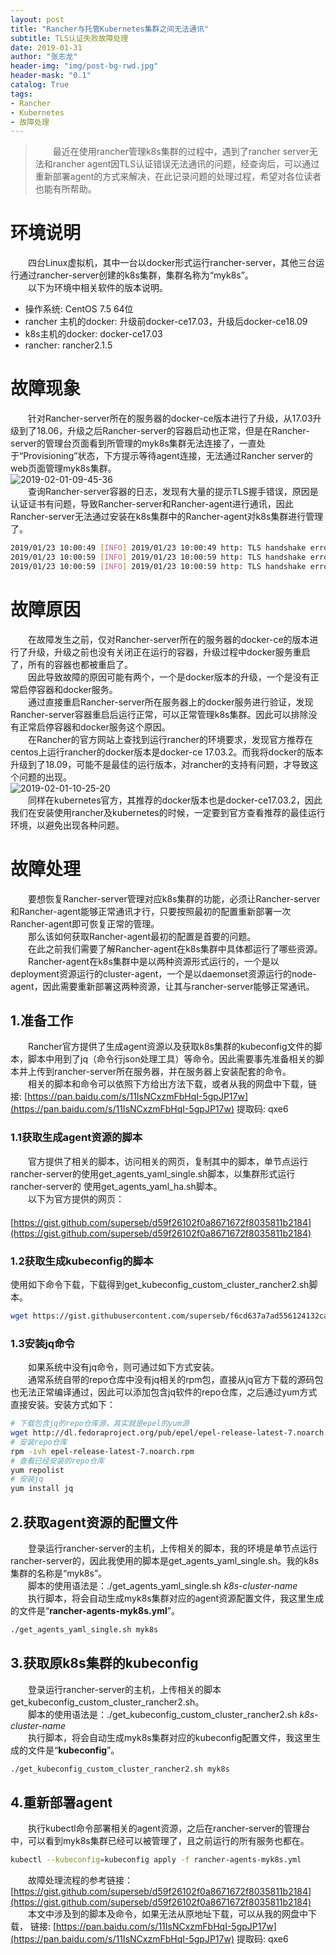 ```yaml
---  
layout: post  
title: "Rancher与托管Kubernetes集群之间无法通讯"  
subtitle: TLS认证失败故障处理  
date: 2019-01-31  
author: "张志龙"  
header-img: "img/post-bg-rwd.jpg"  
header-mask: "0.1"  
catalog: True  
tags:  
- Rancher  
- Kubernetes  
- 故障处理  
---  
```


>　　最近在使用rancher管理k8s集群的过程中，遇到了rancher server无法和rancher agent因TLS认证错误无法通讯的问题，经查询后，可以通过重新部署agent的方式来解决，在此记录问题的处理过程，希望对各位读者也能有所帮助。  

# 环境说明  
　　四台Linux虚拟机，其中一台以docker形式运行rancher-server，其他三台运行通过rancher-server创建的k8s集群，集群名称为“myk8s”。  
　　以下为环境中相关软件的版本说明。  
* 操作系统: CentOS 7.5 64位  
* rancher 主机的docker: 升级前docker-ce17.03，升级后docker-ce18.09  
* k8s主机的docker: docker-ce17.03  
* rancher: rancher2.1.5  

# 故障现象  

　　针对Rancher-server所在的服务器的docker-ce版本进行了升级，从17.03升级到了18.06，升级之后Rancher-server的容器启动也正常，但是在Rancher-server的管理台页面看到所管理的myk8s集群无法连接了，一直处于“Provisioning”状态，下方提示等待agent连接，无法通过Rancher server的web页面管理myk8s集群。  
![2019-02-01-09-45-36](http://img.chilone.cn/blog/2019-02-01-09-45-36.png)  
　　查询Rancher-server容器的日志，发现有大量的提示TLS握手错误，原因是认证证书有问题，导致Rancher-server和Rancher-agent进行通讯，因此Rancher-server无法通过安装在k8s集群中的Rancher-agent对k8s集群进行管理了。  
``` bash  
2019/01/23 10:00:49 [INFO] 2019/01/23 10:00:49 http: TLS handshake error from 192.168.51.201:56744: remote error: tls: bad certificate  
2019/01/23 10:00:59 [INFO] 2019/01/23 10:00:59 http: TLS handshake error from 192.168.51.200:52786: remote error: tls: bad certificate  
2019/01/23 10:00:59 [INFO] 2019/01/23 10:00:59 http: TLS handshake error from 192.168.51.202:43754: remote error: tls: bad certificate  
```  
# 故障原因  
　　在故障发生之前，仅对Rancher-server所在的服务器的docker-ce的版本进行了升级，升级之前也没有关闭正在运行的容器，升级过程中docker服务重启了，所有的容器也都被重启了。  
　　因此导致故障的原因可能有两个，一个是docker版本的升级，一个是没有正常启停容器和docker服务。  
　　通过直接重启Rancher-server所在服务器上的docker服务进行验证，发现Rancher-server容器重启后运行正常，可以正常管理k8s集群。因此可以排除没有正常启停容器和docker服务这个原因。  
　　在Rancher的官方网站上查找到运行rancher的环境要求，发现官方推荐在centos上运行rancher的docker版本是docker-ce 17.03.2。而我将docker的版本升级到了18.09，可能不是最佳的运行版本，对rancher的支持有问题，才导致这个问题的出现。  
![2019-02-01-10-25-20](http://img.chilone.cn/blog/2019-02-01-10-25-20.png)  
　　同样在kubernetes官方，其推荐的docker版本也是docker-ce17.03.2，因此我们在安装使用rancher及kubernetes的时候，一定要到官方查看推荐的最佳运行环境，以避免出现各种问题。  
# 故障处理  
　　要想恢复Rancher-server管理对应k8s集群的功能，必须让Rancher-server和Rancher-agent能够正常通讯才行，只要按照最初的配置重新部署一次Rancher-agent即可恢复正常的管理。  
　　那么该如何获取Rancher-agent最初的配置是首要的问题。  
　　在此之前我们需要了解Rancher-agent在k8s集群中具体都运行了哪些资源。  
　　Rancher-agent在k8s集群中是以两种资源形式运行的，一个是以deployment资源运行的cluster-agent，一个是以daemonset资源运行的node-agent，因此需要重新部署这两种资源，让其与rancher-server能够正常通讯。  

## 1.准备工作  
　　Rancher官方提供了生成agent资源以及获取k8s集群的kubeconfig文件的脚本，脚本中用到了jq（命令行json处理工具）等命令。因此需要事先准备相关的脚本并上传到rancher-server所在服务器，并在服务器上安装配套的命令。  
　　相关的脚本和命令可以依照下方给出方法下载，或者从我的网盘中下载，链接: [https://pan.baidu.com/s/11IsNCxzmFbHqI-5gpJP17w](https://pan.baidu.com/s/11IsNCxzmFbHqI-5gpJP17w) 提取码: qxe6 
### 1.1获取生成agent资源的脚本  
　　官方提供了相关的脚本，访问相关的网页，复制其中的脚本，单节点运行rancher-server的使用get_agents_yaml_single.sh脚本，以集群形式运行rancher-server的 使用get_agents_yaml_ha.sh脚本。  
　　以下为官方提供的网页：  
　　[https://gist.github.com/superseb/d59f26102f0a8671672f8035811b2184](https://gist.github.com/superseb/d59f26102f0a8671672f8035811b2184)  
### 1.2获取生成kubeconfig的脚本  
使用如下命令下载，下载得到get_kubeconfig_custom_cluster_rancher2.sh脚本。  
``` bash  
wget https://gist.githubusercontent.com/superseb/f6cd637a7ad556124132ca39961789a4/raw/c2bb60a51fa4dafef2964589ce0bc9d923653aa1/get_kubeconfig_custom_cluster_rancher2.sh  
```  
### 1.3安装jq命令  
　　如果系统中没有jq命令，则可通过如下方式安装。  
　　通常系统自带的repo仓库中没有jq相关的rpm包，直接从jq官方下载的源码包也无法正常编译通过，因此可以添加包含jq软件的repo仓库，之后通过yum方式直接安装。安装方式如下：  
``` bash  
# 下载包含jq的repo仓库源，其实就是epel的yum源  
wget http://dl.fedoraproject.org/pub/epel/epel-release-latest-7.noarch.rpm  
# 安装repo仓库  
rpm -ivh epel-release-latest-7.noarch.rpm  
# 查看已经安装的repo仓库  
yum repolist  
# 安装jq  
yum install jq  
```  

## 2.获取agent资源的配置文件  
　　登录运行rancher-server的主机，上传相关的脚本，我的环境是单节点运行rancher-server的，因此我使用的脚本是get_agents_yaml_single.sh。我的k8s集群的名称是“myk8s”。  
　　脚本的使用语法是：./get_agents_yaml_single.sh _k8s-cluster-name_  
　　执行脚本，将会自动生成myk8s集群对应的agent资源配置文件，我这里生成的文件是“**rancher-agents-myk8s.yml**”。  
``` bash  
./get_agents_yaml_single.sh myk8s  
```  
## 3.获取原k8s集群的kubeconfig  
　　登录运行rancher-server的主机，上传相关的脚本get_kubeconfig_custom_cluster_rancher2.sh。  
　　脚本的使用语法是：./get_kubeconfig_custom_cluster_rancher2.sh _k8s-cluster-name_  
　　执行脚本，将会自动生成myk8s集群对应的kubeconfig配置文件，我这里生成的文件是“**kubeconfig**”。  
``` bash  
./get_kubeconfig_custom_cluster_rancher2.sh myk8s  
```  
## 4.重新部署agent  
　　执行kubectl命令部署相关的agent资源，之后在rancher-server的管理台中，可以看到myk8s集群已经可以被管理了，且之前运行的所有服务也都在。  
``` bash  
kubectl --kubeconfig=kubeconfig apply -f rancher-agents-myk8s.yml  
```  
　　故障处理流程的参考链接：[https://gist.github.com/superseb/d59f26102f0a8671672f8035811b2184](https://gist.github.com/superseb/d59f26102f0a8671672f8035811b2184)  
　　本文中涉及到的脚本及命令，如果无法从原地址下载，可以从我的网盘中下载，
链接: [https://pan.baidu.com/s/11IsNCxzmFbHqI-5gpJP17w](https://pan.baidu.com/s/11IsNCxzmFbHqI-5gpJP17w) 提取码: qxe6 